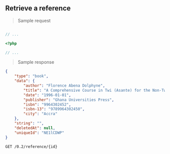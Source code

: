 ## Retrieve a reference

> Sample request

```shell

```

```javascript
// ...
```

```php
<?php

// ...
```

> Sample response

```json
{
    "type": "book",
    "data": {
        "author": "Florence Abena Dolphyne",
        "title": "A Comprehensive Course in Twi (Asante) for the Non-Twi Learner",
        "date": "1996-01-01",
        "publisher": "Ghana Universities Press",
        "isbn": "9964302452",
        "isbn-13": "9789964302450",
        "city": "Accra"
    },
    "string": "",
    "deletedAt": null,
    "uniqueId": "NE1lCDWP"
}
```

`GET /0.2/reference/{id}`
